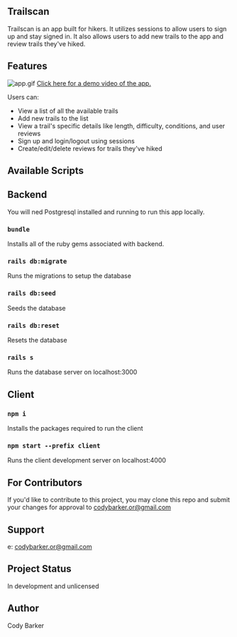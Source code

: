 ## Trailscan

Trailscan is an app built for hikers. It utilizes sessions to allow users to sign up and stay signed in. It also allows users to add new trails to the app and review trails they've hiked.

## Features

<img src="public/Trailscan-GIF.gif" alt="app.gif">
<a href="https://youtu.be/exQ-k43C1ZE" alt="app video">Click here for a demo video of the app.</a>

Users can:

- View a list of all the available trails
- Add new trails to the list
- View a trail's specific details like length, difficulty, conditions, and user reviews
- Sign up and login/logout using sessions
- Create/edit/delete reviews for trails they've hiked

## Available Scripts

## Backend

You will ned Postgresql installed and running to run this app locally.

### `bundle`

Installs all of the ruby gems associated with backend.

### `rails db:migrate`

Runs the migrations to setup the database

### `rails db:seed`

Seeds the database

### `rails db:reset`

Resets the database

### `rails s`

Runs the database server on localhost:3000

## Client

### `npm i`

Installs the packages required to run the client

### `npm start --prefix client`

Runs the client development server on localhost:4000

## For Contributors
If you'd like to contribute to this project, you may clone this repo and submit your changes for approval to codybarker.or@gmail.com

##  Support
e: codybarker.or@gmail.com

## Project Status
In development and unlicensed

## Author
Cody Barker